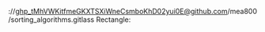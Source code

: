 
://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@github.com/mea800/sorting_algorithms.gitlass Rectangle:
